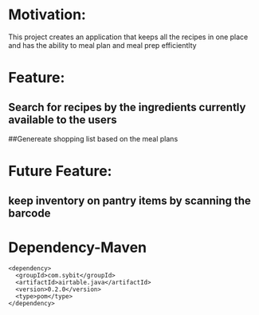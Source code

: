  

# Motivation: 
This project creates an application that keeps all the recipes in one place and has the ability to meal plan and meal prep efficientlty

# Feature: 
## Search for recipes by the ingredients currently available to the users
##Genereate shopping list based on the meal plans

# Future Feature:
## keep inventory on pantry items by scanning the barcode

# Dependency-Maven
```
<dependency>
  <groupId>com.sybit</groupId>
  <artifactId>airtable.java</artifactId>
  <version>0.2.0</version>
  <type>pom</type>
</dependency>
```

